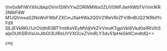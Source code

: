 Vm0xNFlWVXhUbkpOVm1SWVYwZDRWMWx0ZUV0WFJteHlWbTVrVm1KR2NIbFdW
M1JQVmxaS2NsWnFWbFZXCmJXaHlWa2Q0V21ReVRrZFViRnBUQ21KRldYcFdX
SEJEVkRKU1JrOVdhR3BTYmtKeVEyMVdjVkZVVmxKTgpiVkl6Vkd0a1RtVlhS
alpOUlhSRVlsUnJlbGt3UlRsUVVXOUxZVmRLY3dvS1pHeGkKCmdtdQ==

cmj